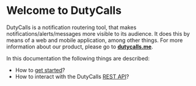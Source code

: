 # Welcome to DutyCalls

DutyCalls is a notification routering tool, that makes notifications/alerts/messages more visible to its audience. It does this by means of a web and mobile application, among other things. For more information about our product, please go to **[dutycalls.me](https://dutycalls.me)**.

In this documentation the following things are described:

* How to [get started](getting-started.md)?
* How to interact with the DutyCalls [REST API](rest-api.md)?

